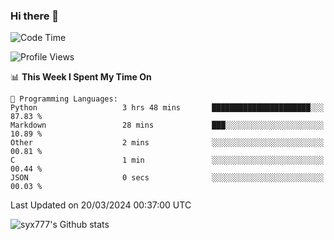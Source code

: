 ### Hi there 👋

<!--
**syx777/syx777** is a ✨ _special_ ✨ repository because its `README.md` (this file) appears on your GitHub profile.

Here are some ideas to get you started:

- 🔭 I’m currently working on ...
- 🌱 I’m currently learning ...
- 👯 I’m looking to collaborate on ...
- 🤔 I’m looking for help with ...
- 💬 Ask me about ...
- 📫 How to reach me: ...
- 😄 Pronouns: ...
- ⚡ Fun fact: ...
-->
<!--START_SECTION:waka-->
![Code Time](http://img.shields.io/badge/Code%20Time-17%20hrs%2041%20mins-blue)

![Profile Views](http://img.shields.io/badge/Profile%20Views-147-blue)

📊 **This Week I Spent My Time On** 

```text
💬 Programming Languages: 
Python                   3 hrs 48 mins       ██████████████████████░░░   87.83 % 
Markdown                 28 mins             ███░░░░░░░░░░░░░░░░░░░░░░   10.89 % 
Other                    2 mins              ░░░░░░░░░░░░░░░░░░░░░░░░░   00.81 % 
C                        1 min               ░░░░░░░░░░░░░░░░░░░░░░░░░   00.44 % 
JSON                     0 secs              ░░░░░░░░░░░░░░░░░░░░░░░░░   00.03 % 
```


 Last Updated on 20/03/2024 00:37:00 UTC
<!--END_SECTION:waka-->

![syx777's Github stats](https://github-readme-stats.vercel.app/api?username=syx777&show_icons=true)

